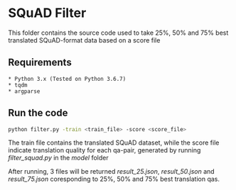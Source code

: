 # SQuAD Filter

This folder contains the source code used to take 25%, 50% and 75% best translated SQuAD-format data based on a score file

## Requirements
	* Python 3.x (Tested on Python 3.6.7)
	* tqdm
	* argparse


## Run the code

```sh
python filter.py -train <train_file> -score <score_file>
```

The train file contains the translated SQuAD dataset, while the score file indicate translation quality for each qa-pair, generated by running *filter_squad.py* in the *model* folder

After running, 3 files will be returned *result_25.json*, *result_50.json* and *result_75.json* coresponding to 25%, 50% and 75% best translation qas.